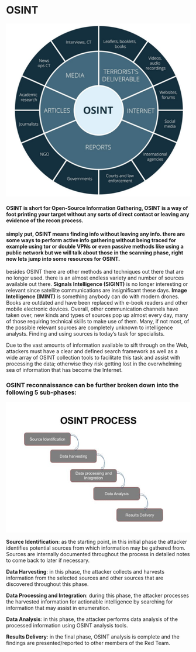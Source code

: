 # OSINT

![](../.gitbook/assets/banner.png)

#### OSINT is short for Open-Source Information Gathering, OSINT is a way of foot printing your target without any sorts of direct contact or leaving any evidence of the recon process.

#### simply put, OSINT means finding info without leaving any info. there are some ways to perform active info gathering without being traced for example using tor or double VPNs or even passive methods like using a public network but we will talk about those in the scanning phase, right now lets jump into some resources for OSINT.



besides OSINT there are other methods and techniques out there that are no longer used. there is an almost endless variety and number of sources available out there. **Signals Intelligence \(SIGINT\)** is no longer interesting or relevant since satellite communications are insignificant these days. **Image Intelligence \(IMINT\)** is something anybody can do with modern drones. Books are outdated and have been replaced with e-book readers and other mobile electronic devices. Overall, other communication channels have taken over, new kinds and types of sources pop up almost every day, many of those requiring technical skills to make use of them. Many, if not most, of the possible relevant sources are completely unknown to intelligence analysts. Finding and using sources is today’s task for specialists.

Due to the vast amounts of information available to sift through on the Web, attackers must have a clear and defined search framework as well as a wide array of OSINT collection tools to facilitate this task and assist with processing the data; otherwise they risk getting lost in the overwhelming sea of information that has become the Internet. 

### OSINT reconnaissance can be further broken down into the following 5 sub-phases:

![](../.gitbook/assets/osint-process.png)

**Source Identification**: as the starting point, in this initial phase the attacker identifies potential sources from which information may be gathered from. Sources are internally documented throughout the process in detailed notes to come back to later if necessary.

**Data Harvesting**: in this phase, the attacker collects and harvests information from the selected sources and other sources that are discovered throughout this phase.

**Data Processing and Integration**: during this phase, the attacker processes the harvested information for actionable intelligence by searching for information that may assist in enumeration.

**Data Analysis**: in this phase, the attacker performs data analysis of the processed information using OSINT analysis tools.

**Results Delivery**: in the final phase, OSINT analysis is complete and the findings are presented/reported to other members of the Red Team.

















